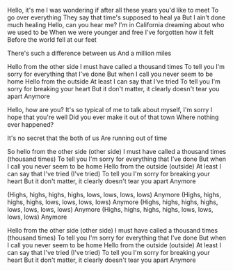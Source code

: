 Hello, it's me
I was wondering if after all these years you'd like to meet
To go over everything
They say that time's supposed to heal ya
But I ain't done much healing
Hello, can you hear me?
I'm in California dreaming about who we used to be
When we were younger and free
I've forgotten how it felt
Before the world fell at our feet

There's such a difference between us
And a million miles

Hello from the other side
I must have called a thousand times
To tell you I'm sorry for everything that I've done
But when I call you never seem to be home
Hello from the outside
At least I can say that I've tried
To tell you I'm sorry for breaking your heart
But it don't matter, it clearly doesn't tear you apart
Anymore

Hello, how are you?
It's so typical of me to talk about myself, I'm sorry
I hope that you're well
Did you ever make it out of that town
Where nothing ever happened?

It's no secret that the both of us
Are running out of time

So hello from the other side (other side)
I must have called a thousand times (thousand times)
To tell you I'm sorry for everything that I've done
But when I call you never seem to be home
Hello from the outside (outside)
At least I can say that I've tried (I've tried)
To tell you I'm sorry for breaking your heart
But it don't matter, it clearly doesn't tear you apart
Anymore

(Highs, highs, highs, highs, lows, lows, lows, lows)
Anymore
(Highs, highs, highs, highs, lows, lows, lows, lows)
Anymore
(Highs, highs, highs, highs, lows, lows, lows, lows)
Anymore
(Highs, highs, highs, highs, lows, lows, lows, lows)
Anymore

Hello from the other side (other side)
I must have called a thousand times (thousand times)
To tell you I'm sorry for everything that I've done
But when I call you never seem to be home
Hello from the outside (outside)
At least I can say that I've tried (I've tried)
To tell you I'm sorry for breaking your heart
But it don't matter, it clearly doesn't tear you apart
Anymore
